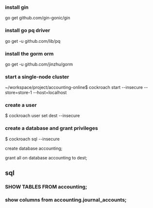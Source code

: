 ### install gin

go get github.com/gin-gonic/gin

### install go pq driver

go get -u github.com/lib/pq

### install the gorm orm

go get -u github.com/jinzhu/gorm

### start a single-node cluster

~/workspace/project/accounting-online$ cockroach start --insecure --store=store-1 --host=localhost

### create a user

$ cockroach user set dest --insecure

### create a database and grant privileges

$ cockroach sql --insecure

create database accounting;

grant all on database accounting to dest;

## sql

### SHOW TABLES FROM accounting;

### show columns from accounting.journal_accounts;

